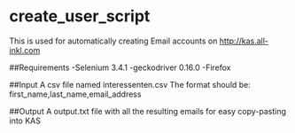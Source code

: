 # create_user_script

This is used for automatically creating Email accounts on http://kas.all-inkl.com

##Requirements
-Selenium 3.4.1
-geckodriver 0.16.0
-Firefox

##Input
A csv file named interessenten.csv
The format should be: first_name,last_name,email_address

##Output
A output.txt file with all the resulting emails for easy copy-pasting into KAS
